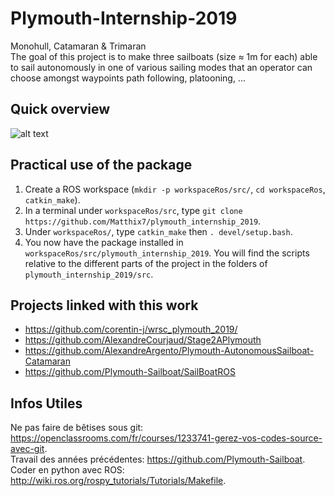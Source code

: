 # Plymouth-Internship-2019
Monohull, Catamaran &amp; Trimaran  
The goal of this project is to make three sailboats (size ≈ 1m for each) able to sail autonomously in one of various sailing modes that an operator can choose amongst waypoints path following, platooning, ...  


## Quick overview
![alt text](https://github.com/Matthix7/plymouth_internship_2019/blob/master/Visuels/Vue%20d'ensemble%201.png "Overview")

## Practical use of the package
1) Create a ROS workspace (`mkdir -p workspaceRos/src/`, `cd workspaceRos`, `catkin_make`).
2) In a terminal under `workspaceRos/src`, type `git clone https://github.com/Matthix7/plymouth_internship_2019`.
3) Under `workspaceRos/`, type `catkin_make` then `. devel/setup.bash`.
4) You now have the package installed in `workspaceRos/src/plymouth_internship_2019`. You will find the scripts relative to the different parts of the project in the folders of `plymouth_internship_2019/src`.

## Projects linked with this work
* https://github.com/corentin-j/wrsc_plymouth_2019/
* https://github.com/AlexandreCourjaud/Stage2APlymouth
* https://github.com/AlexandreArgento/Plymouth-AutonomousSailboat-Catamaran
* https://github.com/Plymouth-Sailboat/SailBoatROS

## Infos Utiles
Ne pas faire de bêtises sous git: https://openclassrooms.com/fr/courses/1233741-gerez-vos-codes-source-avec-git.    
Travail des années précédentes: https://github.com/Plymouth-Sailboat.  
Coder en python avec ROS: http://wiki.ros.org/rospy_tutorials/Tutorials/Makefile.  
